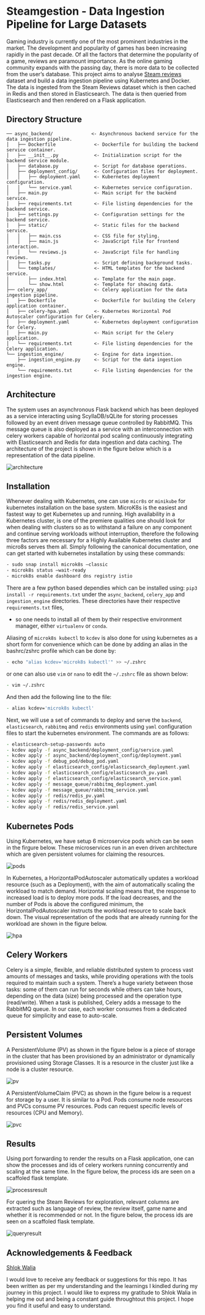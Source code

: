 # Steamgestion - Data Ingestion Pipeline for Large Datasets
Gaming industry is currently one of the most prominent industries in the market. The development and popularity of games has been increasing rapidly in the past decade. Of all the factors that determine the popularity of a game, reviews are paramount importance. As the online gaming community expands with the passing day, there is more data to be collected from the user’s database. This project aims to analyse [Steam reviews](https://www.kaggle.com/datasets/najzeko/steam-reviews-2021) dataset and build a data ingestion pipeline using Kubernetes and Docker. The data is ingested from the Steam Reviews dataset which is then cached in Redis and then stored in Elasticsearch. The data is then queried from Elasticsearch and then rendered on a Flask application.

## Directory Structure
```
── async_backend/              <- Asynchronous backend service for the data ingestion pipeline.
│   ├── Dockerfile              <- Dockerfile for building the backend service container.
│   ├── __init__.py             <- Initialization script for the backend service module.
│   ├── database.py             <- Script for database operations.
│   ├── deployment_config/      <- Configuration files for deployment.
│   │   ├── deployment.yaml     <- Kubernetes deployment configuration.
│   │   └── service.yaml        <- Kubernetes service configuration.
│   ├── main.py                 <- Main script for the backend service.
│   ├── requirements.txt        <- File listing dependencies for the backend service.
│   ├── settings.py             <- Configuration settings for the backend service.
│   ├── static/                 <- Static files for the backend service.
│   │   ├── main.css            <- CSS file for styling.
│   │   ├── main.js             <- JavaScript file for frontend interaction.
│   │   └── reviews.js          <- JavaScript file for handling reviews.
│   ├── tasks.py                <- Script defining background tasks.
│   └── templates/              <- HTML templates for the backend service.
│       ├── index.html          <- Template for the main page.
│       └── show.html           <- Template for showing data.
├── celery_app/                 <- Celery application for the data ingestion pipeline.
│   ├── Dockerfile              <- Dockerfile for building the Celery application container.
│   ├── celery-hpa.yaml         <- Kubernetes Horizontal Pod Autoscaler configuration for Celery.
│   ├── deployment.yaml         <- Kubernetes deployment configuration for Celery.
│   ├── main.py                 <- Main script for the Celery application.
│   └── requirements.txt        <- File listing dependencies for the Celery application.
└── ingestion_engine/           <- Engine for data ingestion.
    ├── ingestion_engine.py     <- Script for the data ingestion engine.
    └── requirements.txt        <- File listing dependencies for the ingestion engine.
```

## Architecture
The system uses an asynchronous Flask backend which has been deployed as a service interacting using ScyllaDB/sQLite for storing processes followed by an event driven message queue controlled by RabbitMQ. This message queue is also deployed as a service with an interconnection with celery workers capable of horizontal pod scaling continuously integrating with Elasticsearch and Redis for data ingestion and data caching. The architecture of the project is shown in the figure below which is a representation of the data pipeline.

![architecture](/figures/architecture1.png)

## Installation
Whenever dealing with Kubernetes, one can use `micr8s` or `minikube` for kubernetes installation on the base system. MicroK8s is the easiest and fastest way to get Kubernetes up and running. High availability in a Kubernetes cluster, is one of the premiere qualities one should look for when dealing with clusters so as to withstand a failure on any component and continue serving workloads without interruption, therefore the following three factors are necessary for a Highly Available Kubernetes cluster and micro8s serves them all. Simply following the canonical documentation, one can get started with kubernetes installation by using these commands:
```bash
- sudo snap install microk8s –classic
- microk8s status –wait-ready
- microk8s enable dashboard dns registry istio
```

There are a few python based dependies which can be installed using: `pip3 install -r requirements.txt` under the `async_backend`, `celery_app` and `ingestion_engine` directories. These directories have their respective `requirements.txt` files, 
- so one needs to install all of them by their respective environment manager, either `virtualenv` or `conda`.

Aliasing of `microk8s kubectl` to `kcdev` is also done for using kubernetes as a short form for convenience which can be done by adding an alias in the bashrc/zshrc profile which can be done by:
```zsh
- echo "alias kcdev='microk8s kubectl'" >> ~/.zshrc
```
or one can also use `vim` or `nano` to edit the `~/.zshrc` file as shown below:
```zsh
- vim ~/.zshrc
```
And then add the following line to the file:
```zsh
- alias kcdev='microk8s kubectl'
```

Next, we will use a set of commands to deploy and serve the `backend`, `elasticsearch`, `rabbitmq` and `redis` environments using `yaml` configuration files to start the kubernetes environment. The commands are as follows: 
```zsh
- elasticsearch-setup-passwords auto
- kcdev apply -f async_backend/deployment_config/service.yaml
- kcdev apply -f async_backend/deployment_config/deployment.yaml
- kcdev apply -f debug_pod/debug_pod.yaml
- kcdev apply -f elasticsearch_config/elasticsearch_deployment.yaml
- kcdev apply -f elasticsearch_config/elasticsearch_pv.yaml
- kcdev apply -f elasticsearch_config/elasticsearch_service.yaml
- kcdev apply -f message_queue/rabbitmq_deployment.yaml
- kcdev apply -f message_queue/rabbitmq_service.yaml
- kcdev apply -f redis/redis_pv.yaml
- kcdev apply -f redis/redis_deployment.yaml
- kcdev apply -f redis/redis_service.yaml
```

## Kubernetes Pods
Using Kubernetes, we have setup 6 microservice pods which can be seen in the firgure below. These microservices run in an even driven architecture which are given persistent volumes for claiming the resources.

![pods](/figures/pods.png)

In Kubernetes, a HorizontalPodAutoscaler automatically updates a workload resource (such as a Deployment), with the aim of automatically scaling the workload to match demand. Horizontal scaling means that, the response to increased load is to deploy more pods. If the load decreases, and the number of Pods is above the configured minimum, the HorizontalPodAutoscaler instructs the workload
resource to scale back down. The visual representation of the pods that are already running for the workload are shown in the figure below.

![hpa](/figures/hpa.png)

## Celery Workers
Celery is a simple, flexible, and reliable distributed system to process vast amounts of messages and tasks, while providing operations with the tools required to maintain such a system. There’s a huge variety between those tasks: some of them can run for seconds while others can take hours, depending on the data (size) being processed and the operation type (read/write). When a task is published, Celery adds a message to the RabbitMQ queue. In our case, each worker consumes from a dedicated queue for simplicity and ease to auto-scale.

## Persistent Volumes
A PersistentVolume (PV) as shown in the figure below is a piece of storage in the cluster that has been provisioned by an administrator or dynamically provisioned using Storage Classes. It is a resource in the cluster just like a node is a cluster resource.

![pv](/figures/pv.png)

A PersistentVolumeClaim (PVC) as shown in the figure below is a request for storage by a user. It is similar to a Pod. Pods consume node resources and PVCs consume PV resources. Pods can request specific levels of resources (CPU and Memory).

![pvc](/figures/pvc.png)

## Results
Using port forwarding to render the results on a Flask application, one can show the processes and ids of celery workers running concurrently and scaling at the same time. In the figure below, the process ids are seen on a scaffoled flask template.

![processresult](/figures/processresult.png)

For quering the Steam Reviews for exploration, relevant columns are extracted such as language of review, the review itself, game name and whether it is recommended or not. In the figure below, the process ids are seen on a scaffoled flask template.

![queryresult](/figures/queryresult.png)

## Acknowledgements & Feedback
[Shlok Walia](https://github.com/coderhyno)
  
I would love to receive  any feedback or suggestions for this repo. It has been written as per my understanding and the learnings I kindled during my journey in this project. I would like to express my gratitude to Shlok Walia in helping me out and being a constant guide throughtout this project. I hope you find it useful and easy to understand.
